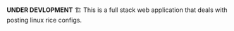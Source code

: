 <b>UNDER DEVLOPMENT</b> 🏗️
This is a full stack web application that deals with posting linux rice configs.